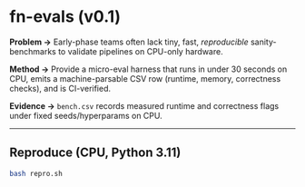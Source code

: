 # fn-evals (v0.1)

**Problem →** Early-phase teams often lack tiny, fast, *reproducible* sanity-benchmarks to validate pipelines on CPU-only hardware.

**Method →** Provide a micro-eval harness that runs in under 30 seconds on CPU, emits a machine-parsable CSV row (runtime, memory, correctness checks), and is CI-verified.

**Evidence →** `bench.csv` records measured runtime and correctness flags under fixed seeds/hyperparams on CPU.

---

## Reproduce (CPU, Python 3.11)

```bash
bash repro.sh
